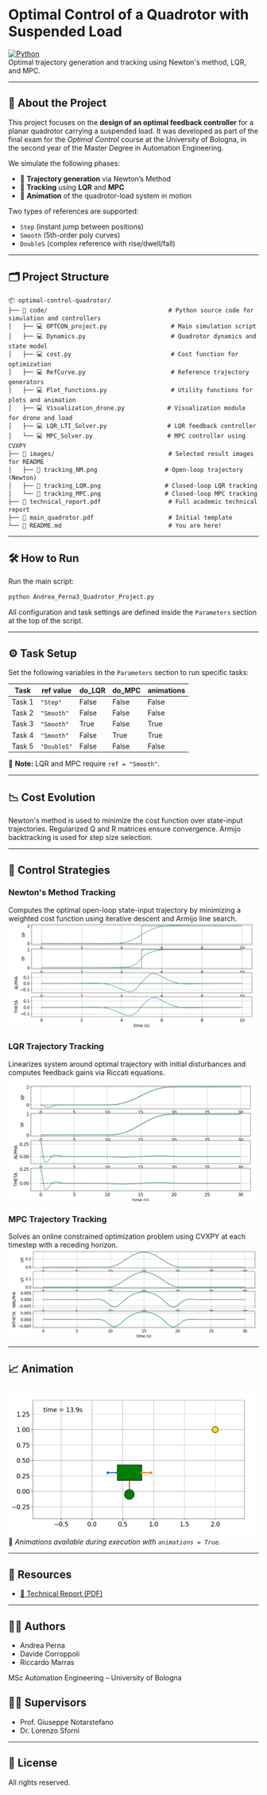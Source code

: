 # Optimal Control of a Quadrotor with Suspended Load

[![Python](https://img.shields.io/badge/Python-3.10-blue?logo=python)](https://www.python.org/)  
Optimal trajectory generation and tracking using Newton's method, LQR, and MPC.

---

## 🧠 About the Project

This project focuses on the **design of an optimal feedback controller** for a planar quadrotor carrying a suspended load. It was developed as part of the final exam for the *Optimal Control* course at the University of Bologna, in the second year of the Master Degree in Automation Engineering.

We simulate the following phases:

- 🚀 **Trajectory generation** via Newton’s Method  
- 🎯 **Tracking** using **LQR** and **MPC**
- 🎥 **Animation** of the quadrotor-load system in motion

Two types of references are supported:
- `Step` (instant jump between positions)
- `Smooth` (5th-order poly curves)
- `DoubleS` (complex reference with rise/dwell/fall)

---

## 🗂 Project Structure

```
📦 optimal-control-quadrotor/
├── 📁 code/                                  # Python source code for simulation and controllers
│   ├── 💻 OPTCON_project.py                  # Main simulation script
│   ├── 💻 Dynamics.py                        # Quadrotor dynamics and state model
│   ├── 💻 cost.py                            # Cost function for optimization
│   ├── 💻 RefCurve.py                        # Reference trajectory generators
│   ├── 💻 Plot_functions.py                  # Utility functions for plots and animation
│   ├── 💻 Visualization_drone.py            # Visualization module for drone and load
│   ├── 💻 LQR_LTI_Solver.py                 # LQR feedback controller
│   └── 💻 MPC_Solver.py                     # MPC controller using CVXPY
├── 📁 images/                                # Selected result images for README
│   ├── 📸 tracking_NM.png                   # Open-loop trajectory (Newton)
│   ├── 📸 tracking_LQR.png                  # Closed-loop LQR tracking
│   └── 📸 tracking_MPC.png                  # Closed-loop MPC tracking
├── 📘 technical_report.pdf                   # Full academic technical report
├── 📄 main_quadrotor.pdf                     # Initial template
└── 📄 README.md                              # You are here!
```

---

## 🛠 How to Run

Run the main script:

```bash
python Andrea_Perna3_Quadrotor_Project.py
```

All configuration and task settings are defined inside the `Parameters` section at the top of the script.

---

## ⚙️ Task Setup

Set the following variables in the `Parameters` section to run specific tasks:

| Task    | ref value    | do_LQR | do_MPC | animations |
|---------|--------------|--------|--------|------------|
| Task 1  | `"Step"`      | False  | False  | False      |
| Task 2  | `"Smooth"`    | False  | False  | False      |
| Task 3  | `"Smooth"`    | True   | False  | True       |
| Task 4  | `"Smooth"`    | False  | True   | True       |
| Task 5  | `"DoubleS"`   | False  | False  | False      |

🧠 **Note:** LQR and MPC require `ref = "Smooth"`.

---

## 📉 Cost Evolution

Newton's method is used to minimize the cost function over state-input trajectories. Regularized Q and R matrices ensure convergence. Armijo backtracking is used for step size selection.

---

## 🎯 Control Strategies

### Newton's Method Tracking
Computes the optimal open-loop state-input trajectory by minimizing a weighted cost function using iterative descent and Armijo line search.
![Optimal States Newton](./images/tracking_NM.png)

### LQR Trajectory Tracking
Linearizes system around optimal trajectory with initial disturbances and computes feedback gains via Riccati equations.
![Optimal States LQR](./images/tracking_LQR.png)

### MPC Trajectory Tracking
Solves an online constrained optimization problem using CVXPY at each timestep with a receding horizon.
![Optimal States MPC](./images/tracking_MPC.png)

---

## 📈 Animation

![Optimal States MPC](./images/anim.png)
📌 *Animations available during execution with `animations = True`.*

---

## 📎 Resources

- [📘 Technical Report (PDF)](./technical_report.pdf)

---

## 👨‍🎓 Authors

- Andrea Perna
- Davide Corroppoli  
- Riccardo Marras

MSc Automation Engineering – University of Bologna

## 👩‍🏫 Supervisors
- Prof. Giuseppe Notarstefano  
- Dr. Lorenzo Sforni

---

## 📜 License

All rights reserved.
